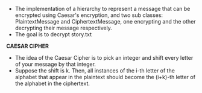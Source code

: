 - The implementation of a hierarchy to represent a message that can be encrypted using Caesar's encryption, and two sub classes: PlaintextMessage and CiphertextMessage, one encrypting and the other decrypting their message respectively. 
- The goal is to decrypt story.txt


**CAESAR CIPHER**
- The idea of the Caesar Cipher is to pick an integer and shift every letter of your message by that integer.
- Suppose the shift is k. Then, all instances of the i-th letter of the alphabet that appear in the plaintext should become the (i+k)-th letter of the alphabet in the ciphertext.
